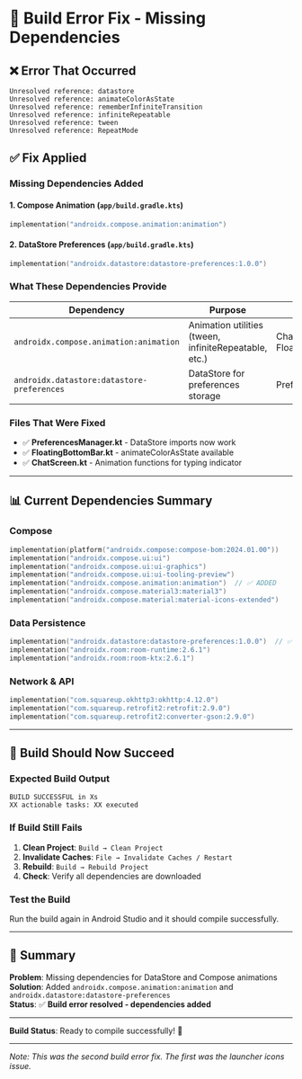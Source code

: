 # 🔧 Build Error Fix - Missing Dependencies

## ❌ Error That Occurred
```
Unresolved reference: datastore
Unresolved reference: animateColorAsState
Unresolved reference: rememberInfiniteTransition
Unresolved reference: infiniteRepeatable
Unresolved reference: tween
Unresolved reference: RepeatMode
```

## ✅ Fix Applied

### Missing Dependencies Added

#### 1. **Compose Animation** (`app/build.gradle.kts`)
```kotlin
implementation("androidx.compose.animation:animation")
```

#### 2. **DataStore Preferences** (`app/build.gradle.kts`)
```kotlin
implementation("androidx.datastore:datastore-preferences:1.0.0")
```

### What These Dependencies Provide

| Dependency | Purpose | Used In |
|------------|---------|---------|
| `androidx.compose.animation:animation` | Animation utilities (tween, infiniteRepeatable, etc.) | ChatScreen.kt, FloatingBottomBar.kt |
| `androidx.datastore:datastore-preferences` | DataStore for preferences storage | PreferencesManager.kt |

### Files That Were Fixed
- ✅ **PreferencesManager.kt** - DataStore imports now work
- ✅ **FloatingBottomBar.kt** - animateColorAsState available
- ✅ **ChatScreen.kt** - Animation functions for typing indicator

---

## 📊 Current Dependencies Summary

### Compose
```kotlin
implementation(platform("androidx.compose:compose-bom:2024.01.00"))
implementation("androidx.compose.ui:ui")
implementation("androidx.compose.ui:ui-graphics")
implementation("androidx.compose.ui:ui-tooling-preview")
implementation("androidx.compose.animation:animation")  // ✅ ADDED
implementation("androidx.compose.material3:material3")
implementation("androidx.compose.material:material-icons-extended")
```

### Data Persistence
```kotlin
implementation("androidx.datastore:datastore-preferences:1.0.0")  // ✅ ADDED
implementation("androidx.room:room-runtime:2.6.1")
implementation("androidx.room:room-ktx:2.6.1")
```

### Network & API
```kotlin
implementation("com.squareup.okhttp3:okhttp:4.12.0")
implementation("com.squareup.retrofit2:retrofit:2.9.0")
implementation("com.squareup.retrofit2:converter-gson:2.9.0")
```

---

## 🚀 Build Should Now Succeed

### Expected Build Output
```
BUILD SUCCESSFUL in Xs
XX actionable tasks: XX executed
```

### If Build Still Fails
1. **Clean Project**: `Build → Clean Project`
2. **Invalidate Caches**: `File → Invalidate Caches / Restart`
3. **Rebuild**: `Build → Rebuild Project`
4. **Check**: Verify all dependencies are downloaded

### Test the Build
Run the build again in Android Studio and it should compile successfully.

---

## 📝 Summary

**Problem**: Missing dependencies for DataStore and Compose animations  
**Solution**: Added `androidx.compose.animation:animation` and `androidx.datastore:datastore-preferences`  
**Status**: ✅ **Build error resolved - dependencies added**

---

**Build Status**: Ready to compile successfully! 🎉

---

*Note: This was the second build error fix. The first was the launcher icons issue.*
